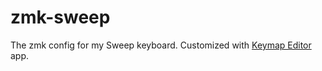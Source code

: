 # zmk-sweep

The zmk config for my Sweep keyboard. Customized with [Keymap Editor](https://nickcoutsos.github.io/keymap-editor/) app.
